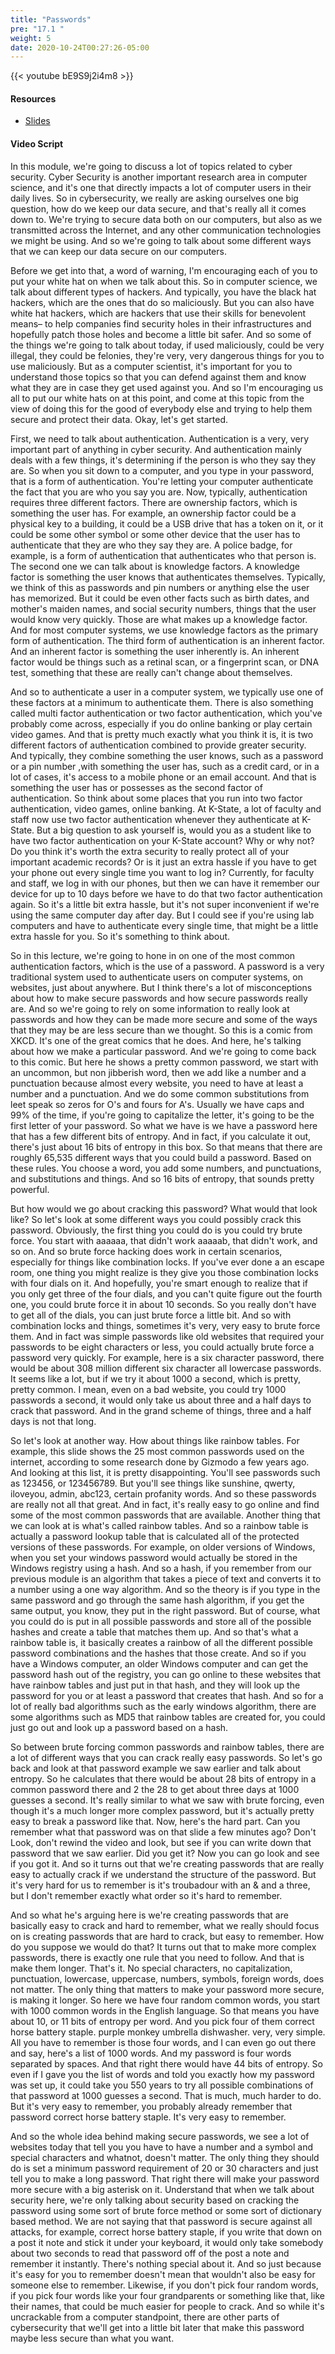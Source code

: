 ```yaml
---
title: "Passwords"
pre: "17.1 "
weight: 5
date: 2020-10-24T00:27:26-05:00
---
```


{{< youtube bE9S9j2i4m8 >}}


#### Resources
* [Slides](/1-cc110/17-cybersecurity/slides/23-Cybersecurity.pdf)

#### Video Script

In this module, we're going to discuss a lot of topics related to cyber security. Cyber Security is another important research area in computer science, and it's one that directly impacts a lot of computer users in their daily lives. So in cybersecurity, we really are asking ourselves one big question, how do we keep our data secure, and that's really all it comes down to. We're trying to secure data both on our computers, but also as we transmitted across the Internet, and any other communication technologies we might be using. And so we're going to talk about some different ways that we can keep our data secure on our computers. 

Before we get into that, a word of warning, I'm encouraging each of you to put your white hat on when we talk about this. So in computer science, we talk about different types of hackers. And typically, you have the black hat hackers, which are the ones that do so maliciously. But you can also have white hat hackers, which are hackers that use their skills for benevolent means– to help companies find security holes in their infrastructures and hopefully patch those holes and become a little bit safer. And so some of the things we're going to talk about today, if used maliciously, could be very illegal, they could be felonies, they're very, very dangerous things for you to use maliciously. But as a computer scientist, it's important for you to understand those topics so that you can defend against them and know what they are in case they get used against you. And so I'm encouraging us all to put our white hats on at this point, and come at this topic from the view of doing this for the good of everybody else and trying to help them secure and protect their data. Okay, let's get started. 

First, we need to talk about authentication. Authentication is a very, very important part of anything in cyber security. And authentication mainly deals with a few things, it's determining if the person is who they say they are. So when you sit down to a computer, and you type in your password, that is a form of authentication. You're letting your computer authenticate the fact that you are who you say you are. Now, typically, authentication requires three different factors. There are ownership factors, which is something the user has. For example, an ownership factor could be a physical key to a building, it could be a USB drive that has a token on it, or it could be some other symbol or some other device that the user has to authenticate that they are who they say they are. A police badge, for example, is a form of authentication that authenticates who that person is. The second one we can talk about is knowledge factors. A knowledge factor is something the user knows that authenticates themselves. Typically, we think of this as passwords and pin numbers or anything else the user has memorized. But it could be even other facts such as birth dates, and mother's maiden names, and social security numbers, things that the user would know very quickly. Those are what makes up a knowledge factor. And for most computer systems, we use knowledge factors as the primary form of authentication. The third form of authentication is an inherent factor. And an inherent factor is something the user inherently is. An inherent factor would be things such as a retinal scan, or a fingerprint scan, or DNA test, something that these are really can't change about themselves. 

And so to authenticate a user in a computer system, we typically use one of these factors at a minimum to authenticate them. There is also something called multi factor authentication or two factor authentication, which you've probably come across, especially if you do online banking or play certain video games. And that is pretty much exactly what you think it is, it is two different factors of authentication combined to provide greater security. And typically, they combine something the user knows, such as a password or a pin number ,with something the user has, such as a credit card, or in a lot of cases, it's access to a mobile phone or an email account. And that is something the user has or possesses as the second factor of authentication. So think about some places that you run into two factor authentication, video games, online banking. At K-State, a lot of faculty and staff now use two factor authentication whenever they authenticate at K-State. But a big question to ask yourself is, would you as a student like to have two factor authentication on your K-State account? Why or why not? Do you think it's worth the extra security to really protect all of your important academic records? Or is it just an extra hassle if you have to get your phone out every single time you want to log in? Currently, for faculty and staff, we log in with our phones, but then we can have it remember our device for up to 10 days before we have to do that two factor authentication again. So it's a little bit extra hassle, but it's not super inconvenient if we're using the same computer day after day. But I could see if you're using lab computers and have to authenticate every single time, that might be a little extra hassle for you. So it's something to think about. 

So in this lecture, we're going to hone in on one of the most common authentication factors, which is the use of a password. A password is a very traditional system used to authenticate users on computer systems, on websites, just about anywhere. But I think there's a lot of misconceptions about how to make secure passwords and how secure passwords really are. And so we're going to rely on some information to really look at passwords and how they can be made more secure and some of the ways that they may be are less secure than we thought. So this is a comic from XKCD. It's one of the great comics that he does. And here, he's talking about how we make a particular password. And we're going to come back to this comic. But here he shows a pretty common password, we start with an uncommon, but non jibberish word, then we add like a number and a punctuation because almost every website, you need to have at least a number and a punctuation. And we do some common substitutions from leet speak so zeros for O's and fours for A's. Usually we have caps and 99% of the time, if you're going to capitalize the letter, it's going to be the first letter of your password. So what we have is we have a password here that has a few different bits of entropy. And in fact, if you calculate it out, there's just about 16 bits of entropy in this box. So that means that there are roughly 65,535 different ways that you could build a password. Based on these rules. You choose a word, you add some numbers, and punctuations, and substitutions and things. And so 16 bits of entropy, that sounds pretty powerful. 

But how would we go about cracking this password? What would that look like? So let's look at some different ways you could possibly crack this password. Obviously, the first thing you could do is you could try brute force. You start with aaaaaa, that didn't work aaaaab, that didn't work, and so on. And so brute force hacking does work in certain scenarios, especially for things like combination locks. If you've ever done a an escape room, one thing you might realize is they give you those combination locks with four dials on it. And hopefully, you're smart enough to realize that if you only get three of the four dials, and you can't quite figure out the fourth one, you could brute force it in about 10 seconds. So you really don't have to get all of the dials, you can just brute force a little bit. And so with combination locks and things, sometimes it's very, very easy to brute force them. And in fact was simple passwords like old websites that required your passwords to be eight characters or less, you could actually brute force a password very quickly. For example, here is a six character password, there would be about 308 million different six character all lowercase passwords. It seems like a lot, but if we try it about 1000 a second, which is pretty, pretty common. I mean, even on a bad website, you could try 1000 passwords a second, it would only take us about three and a half days to crack that password. And in the grand scheme of things, three and a half days is not that long. 

So let's look at another way. How about things like rainbow tables. For example, this slide shows the 25 most common passwords used on the internet, according to some research done by Gizmodo a few years ago. And looking at this list, it is pretty disappointing. You'll see passwords such as 123456, or 123456789. But you'll see things like sunshine, qwerty, iloveyou, admin, abc123, certain profanity words. And so these passwords are really not all that great. And in fact, it's really easy to go online and find some of the most common passwords that are available. Another thing that we can look at is what's called rainbow tables. And so a rainbow table is actually a password lookup table that is calculated all of the protected versions of these passwords. For example, on older versions of Windows, when you set your windows password would actually be stored in the Windows registry using a hash. And so a hash, if you remember from our previous module is an algorithm that takes a piece of text and converts it to a number using a one way algorithm. And so the theory is if you type in the same password and go through the same hash algorithm, if you get the same output, you know, they put in the right password. But of course, what you could do is put in all possible passwords and store all of the possible hashes and create a table that matches them up. And so that's what a rainbow table is, it basically creates a rainbow of all the different possible password combinations and the hashes that those create. And so if you have a Windows computer, an older Windows computer and can get the password hash out of the registry, you can go online to these websites that have rainbow tables and just put in that hash, and they will look up the password for you or at least a password that creates that hash. And so for a lot of really bad algorithms such as the early windows algorithm, there are some algorithms such as MD5 that rainbow tables are created for, you could just go out and look up a password based on a hash. 

So between brute forcing common passwords and rainbow tables, there are a lot of different ways that you can crack really easy passwords. So let's go back and look at that password example we saw earlier and talk about entropy. So he calculates that there would be about 28 bits of entropy in a common password there and 2 the 28 to get about three days at 1000 guesses a second. It's really similar to what we saw with brute forcing, even though it's a much longer more complex password, but it's actually pretty easy to break a password like that. Now, here's the hard part. Can you remember what that password was on that slide a few minutes ago? Don't Look, don't rewind the video and look, but see if you can write down that password that we saw earlier. Did you get it? Now you can go look and see if you got it. And so it turns out that we're creating passwords that are really easy to actually crack if we understand the structure of the password. But it's very hard for us to remember is it's troubadour with an & and a three, but I don't remember exactly what order so it's hard to remember. 

And so what he's arguing here is we're creating passwords that are basically easy to crack and hard to remember, what we really should focus on is creating passwords that are hard to crack, but easy to remember. How do you suppose we would do that? It turns out that to make more complex passwords, there is exactly one rule that you need to follow. And that is make them longer. That's it. No special characters, no capitalization, punctuation, lowercase, uppercase, numbers, symbols, foreign words, does not matter. The only thing that matters to make your password more secure, is making it longer. So here we have four random common words, you start with 1000 common words in the English language. So that means you have about 10, or 11 bits of entropy per word. And you pick four of them correct horse battery staple. purple monkey umbrella dishwasher. very, very simple. All you have to remember is those four words, and I can even go out there and say, here's a list of 1000 words. And my password is four words separated by spaces. And that right there would have 44 bits of entropy. So even if I gave you the list of words and told you exactly how my password was set up, it could take you 550 years to try all possible combinations of that password at 1000 guesses a second. That is much, much harder to do. But it's very easy to remember, you probably already remember that password correct horse battery staple. It's very easy to remember. 

And so the whole idea behind making secure passwords, we see a lot of websites today that tell you you have to have a number and a symbol and special characters and whatnot, doesn't matter. The only thing they should do is set a minimum password requirement of 20 or 30 characters and just tell you to make a long password. That right there will make your password more secure with a big asterisk on it. Understand that when we talk about security here, we're only talking about security based on cracking the password using some sort of brute force method or some sort of dictionary based method. We are not saying that that password is secure against all attacks, for example, correct horse battery staple, if you write that down on a post it note and stick it under your keyboard, it would only take somebody about two seconds to read that password off of the post a note and remember it instantly. There's nothing special about it. And so just because it's easy for you to remember doesn't mean that wouldn't also be easy for someone else to remember. Likewise, if you don't pick four random words, if you pick four words like your four grandparents or something like that, like their names, that could be much easier for people to crack. And so while it's uncrackable from a computer standpoint, there are other parts of cybersecurity that we'll get into a little bit later that make this password maybe less secure than what you want.